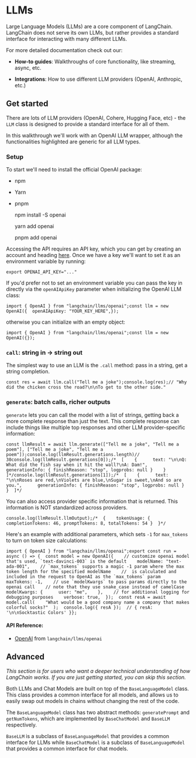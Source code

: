 LLMs
====

Large Language Models (LLMs) are a core component of LangChain. LangChain does not serve its own LLMs, but rather provides a standard interface for interacting with many different LLMs.

For more detailed documentation check out our:

*   **How-to guides**: Walkthroughs of core functionality, like streaming, async, etc.
    
*   **Integrations**: How to use different LLM providers (OpenAI, Anthropic, etc.)
    

Get started[](#get-started "Direct link to Get started")
---------------------------------------------------------

There are lots of LLM providers (OpenAI, Cohere, Hugging Face, etc) - the `LLM` class is designed to provide a standard interface for all of them.

In this walkthrough we'll work with an OpenAI LLM wrapper, although the functionalities highlighted are generic for all LLM types.

### Setup[](#setup "Direct link to Setup")

To start we'll need to install the official OpenAI package:

*   npm
*   Yarn
*   pnpm

    npm install -S openai

    yarn add openai

    pnpm add openai

Accessing the API requires an API key, which you can get by creating an account and heading [here](https://platform.openai.com/account/api-keys). Once we have a key we'll want to set it as an environment variable by running:

    export OPENAI_API_KEY="..."

If you'd prefer not to set an environment variable you can pass the key in directly via the `openAIApiKey` parameter when initializing the OpenAI LLM class:

    import { OpenAI } from "langchain/llms/openai";const llm = new OpenAI({  openAIApiKey: "YOUR_KEY_HERE",});

otherwise you can initialize with an empty object:

    import { OpenAI } from "langchain/llms/openai";const llm = new OpenAI({});

### `call`: string in -> string out[](#call-string-in---string-out "Direct link to call-string-in---string-out")

The simplest way to use an LLM is the `.call` method: pass in a string, get a string completion.

    const res = await llm.call("Tell me a joke");console.log(res);// "Why did the chicken cross the road?\n\nTo get to the other side."

### `generate`: batch calls, richer outputs[](#generate-batch-calls-richer-outputs "Direct link to generate-batch-calls-richer-outputs")

`generate` lets you can call the model with a list of strings, getting back a more complete response than just the text. This complete response can include things like multiple top responses and other LLM provider-specific information:

    const llmResult = await llm.generate(["Tell me a joke", "Tell me a poem"], ["Tell me a joke", "Tell me a poem"]);console.log(llmResult.generations.length)// 30console.log(llmResult.generations[0]);/*  [    {      text: "\n\nQ: What did the fish say when it hit the wall?\nA: Dam!",      generationInfo: { finishReason: "stop", logprobs: null }    }  ]*/console.log(llmResult.generations[1]);/*  [    {      text: "\n\nRoses are red,\nViolets are blue,\nSugar is sweet,\nAnd so are you.",      generationInfo: { finishReason: "stop", logprobs: null }    }  ]*/

You can also access provider specific information that is returned. This information is NOT standardized across providers.

    console.log(llmResult.llmOutput);/*  {    tokenUsage: { completionTokens: 46, promptTokens: 8, totalTokens: 54 }  }*/

Here's an example with additional parameters, which sets `-1` for `max_tokens` to turn on token size calculations:

    import { OpenAI } from "langchain/llms/openai";export const run = async () => {  const model = new OpenAI({    // customize openai model that's used, `text-davinci-003` is the default    modelName: "text-ada-001",    // `max_tokens` supports a magic -1 param where the max token length for the specified modelName    //  is calculated and included in the request to OpenAI as the `max_tokens` param    maxTokens: -1,    // use `modelKwargs` to pass params directly to the openai call    // note that they use snake_case instead of camelCase    modelKwargs: {      user: "me",    },    // for additional logging for debugging purposes    verbose: true,  });  const resA = await model.call(    "What would be a good company name a company that makes colorful socks?"  );  console.log({ resA });  // { resA: '\n\nSocktastic Colors' }};

#### API Reference:

*   [OpenAI](/docs/api/llms_openai/classes/OpenAI) from `langchain/llms/openai`

Advanced[](#advanced "Direct link to Advanced")
------------------------------------------------

_This section is for users who want a deeper technical understanding of how LangChain works. If you are just getting started, you can skip this section._

Both LLMs and Chat Models are built on top of the `BaseLanguageModel` class. This class provides a common interface for all models, and allows us to easily swap out models in chains without changing the rest of the code.

The `BaseLanguageModel` class has two abstract methods: `generatePrompt` and `getNumTokens`, which are implemented by `BaseChatModel` and `BaseLLM` respectively.

`BaseLLM` is a subclass of `BaseLanguageModel` that provides a common interface for LLMs while `BaseChatModel` is a subclass of `BaseLanguageModel` that provides a common interface for chat models.